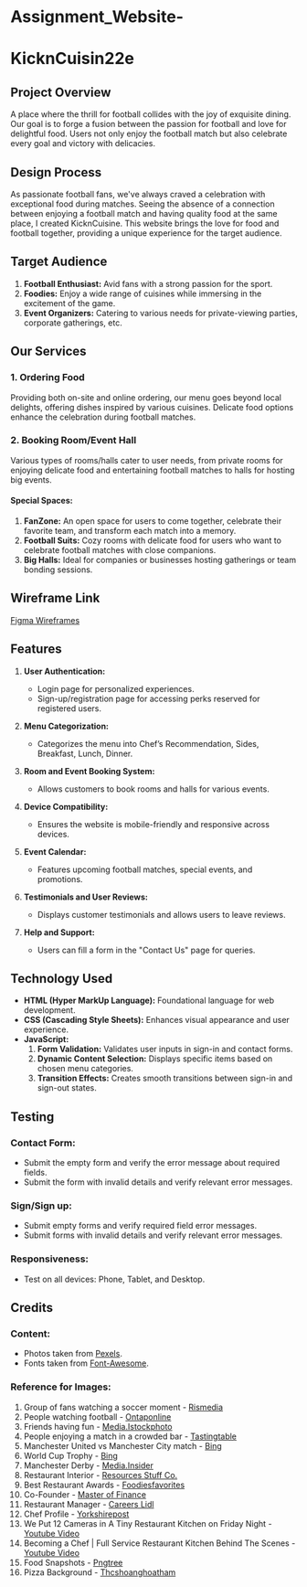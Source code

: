 # Assignment_Website-
# KicknCuisin22e

## Project Overview

A place where the thrill for football collides with the joy of exquisite dining. Our goal is to forge a fusion between the passion for football and love for delightful food. Users not only enjoy the football match but also celebrate every goal and victory with delicacies.

## Design Process

As passionate football fans, we've always craved a celebration with exceptional food during matches. Seeing the absence of a connection between enjoying a football match and having quality food at the same place, I created KicknCuisine. This website brings the love for food and football together, providing a unique experience for the target audience.

## Target Audience

1. **Football Enthusiast:** Avid fans with a strong passion for the sport.
2. **Foodies:** Enjoy a wide range of cuisines while immersing in the excitement of the game.
3. **Event Organizers:** Catering to various needs for private-viewing parties, corporate gatherings, etc.

## Our Services

### 1. Ordering Food

Providing both on-site and online ordering, our menu goes beyond local delights, offering dishes inspired by various cuisines. Delicate food options enhance the celebration during football matches.

### 2. Booking Room/Event Hall

Various types of rooms/halls cater to user needs, from private rooms for enjoying delicate food and entertaining football matches to halls for hosting big events.

#### Special Spaces:
1. **FanZone:** An open space for users to come together, celebrate their favorite team, and transform each match into a memory.
2. **Football Suits:** Cozy rooms with delicate food for users who want to celebrate football matches with close companions.
3. **Big Halls:** Ideal for companies or businesses hosting gatherings or team bonding sessions.

## Wireframe Link

[Figma Wireframes](https://www.figma.com/file/vyNnVY4tidR1qMwJXVOwoi/FED_S10259930_Sairam_Assg1_wireframe?type=design&node-id=0%3A1&mode=design&t=lJTeKgiTfcFibqWU-1)

## Features

1. **User Authentication:**
   - Login page for personalized experiences.
   - Sign-up/registration page for accessing perks reserved for registered users.

2. **Menu Categorization:**
   - Categorizes the menu into Chef’s Recommendation, Sides, Breakfast, Lunch, Dinner.

3. **Room and Event Booking System:**
   - Allows customers to book rooms and halls for various events.

4. **Device Compatibility:**
   - Ensures the website is mobile-friendly and responsive across devices.

5. **Event Calendar:**
   - Features upcoming football matches, special events, and promotions.

6. **Testimonials and User Reviews:**
   - Displays customer testimonials and allows users to leave reviews.

7. **Help and Support:**
   - Users can fill a form in the "Contact Us" page for queries.

## Technology Used

- **HTML (Hyper MarkUp Language):** Foundational language for web development.
- **CSS (Cascading Style Sheets):** Enhances visual appearance and user experience.
- **JavaScript:**
  1. **Form Validation:** Validates user inputs in sign-in and contact forms.
  2. **Dynamic Content Selection:** Displays specific items based on chosen menu categories.
  3. **Transition Effects:** Creates smooth transitions between sign-in and sign-out states.

## Testing

### Contact Form:

- Submit the empty form and verify the error message about required fields.
- Submit the form with invalid details and verify relevant error messages.

### Sign/Sign up:

- Submit empty forms and verify required field error messages.
- Submit forms with invalid details and verify relevant error messages.

### Responsiveness:

- Test on all devices: Phone, Tablet, and Desktop.

## Credits

### Content:

- Photos taken from [Pexels](https://www.pexels.com/).
- Fonts taken from [Font-Awesome](https://fontawesome.com/).

### Reference for Images:

1. Group of fans watching a soccer moment - [Rismedia](https://www.rismedia.com/wp-content/uploads/2020/08/group-of-fans-are-watching-a-soccer-moment-on-the-tv-and-celebrating-picture-id1059076422.jpg)
2. People watching football - [Ontaponline](https://ontaponline.com/wp-content/uploads/2017/08/football-watching.jpg)
3. Friends having fun - [Media.Istockphoto](https://media.istockphoto.com/id/940969252/photo/friends-having-fun-at-home.jpg?s=612x612&w=0&k=20&c=xHDVxr1_4O9VlUGJev3IWzpE7ek4V17knTyn3_TUkZU=)
4. People enjoying a match in a crowded bar - [Tastingtable](https://www.tastingtable.com/img/gallery/washington-dc-bars-to-stay-open-24-hours-for-womans-world-cup/overcoming-a-big-time-difference-for-the-womens-world-cup-1687458917.jpg)
5. Manchester United vs Manchester City match - [Bing](https://th.bing.com/th/id/OIP.5AtYDi5jYpgjCQVizx6uoAAAAA?rs=1&pid=ImgDetMain)
6. World Cup Trophy - [Bing](https://th.bing.com/th/id/OIP.EqqaZwI0prfHgyI-F7U97QHaEK?rs=1&pid=ImgDetMain)
7. Manchester Derby - [Media.Insider](https://media.insider.in/image/upload/c_crop,g_custom/v1673244803/kh6olrfdpw20givwdc8h.jpg)
8. Restaurant Interior - [Resources Stuff Co.](https://resources.stuff.co.nz/content/dam/images/1/m/y/i/o/r/image.related.StuffLandscapeSixteenByNine.710x400.1mf9h8.png/1511050339582.jpg)
9. Best Restaurant Awards - [Foodiesfavorites](https://foodiesfavorites.com/spots-events/thuisbezorgd-beste-restaurants-awards-2017/)
10. Co-Founder - [Master of Finance](https://www.master-of-finance.org/job-profiles/marketing-manager/)
11. Restaurant Manager - [Careers Lidl](https://careers.lidl.co.uk/stores/meet-the-store-team/meet-maria-store-manager)
12. Chef Profile - [Yorkshirepost](https://www.yorkshirepost.co.uk/lifestyle/food-and-drink/chef-profile-mark-york-from-true-north-in-halifax-3022199)
13. We Put 12 Cameras in A Tiny Restaurant Kitchen on Friday Night - [Youtube Video](https://www.youtube.com/watch?v=j5pcpuTWP6U)
14. Becoming a Chef | Full Service Restaurant Kitchen Behind The Scenes - [Youtube Video](https://www.youtube.com/watch?v=9DqwJL8rN14)
15. Food Snapshots - [Pngtree](https://pngtree.com/free-backgrounds-photos/italian-american-cuisine)
16. Pizza Background - [Thcshoanghoatham](https://thcshoanghoatham-badinh.edu.vn/top-75-imagem-pizza-background-images/)



